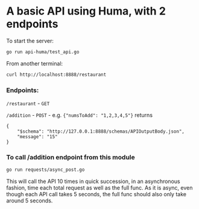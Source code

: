 # A basic API using Huma, with 2 endpoints

To start the server:
```sh
go run api-huma/test_api.go
```

From another terminal:
```sh
curl http://localhost:8888/restaurant
```

### Endpoints:
`/restaurant` - `GET`

`/addition` - `POST` - e.g. `{"numsToAdd": "1,2,3,4,5"}` returns 
```
{
    "$schema": "http://127.0.0.1:8888/schemas/APIOutputBody.json",
    "message": "15"
}
```

### To call /addition endpoint from this module
```sh
go run requests/async_post.go
```
This will call the API 10 times in quick succession, in an asynchronous fashion,
time each total request as well as the full func. As it is async, even though each
API call takes 5 seconds, the full func should also only take around 5 seconds.